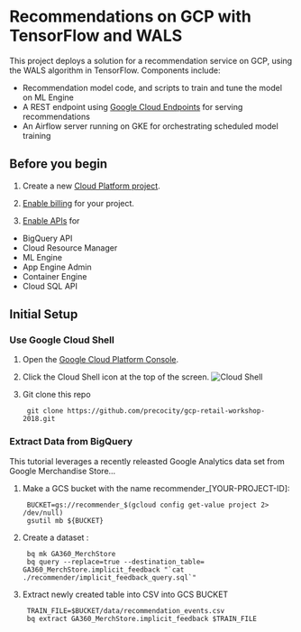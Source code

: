 # Recommendations on GCP with TensorFlow and WALS

This project deploys a solution for a recommendation service on GCP, using the WALS
algorithm in TensorFlow.  Components include:

- Recommendation model code, and scripts to train and tune the model on ML Engine
- A REST endpoint using [Google Cloud Endpoints](https://cloud.google.com/endpoints/) for serving recommendations
- An Airflow server running on GKE for orchestrating scheduled model training


## Before you begin

1. Create a new [Cloud Platform project](https://console.cloud.google.com/projectcreate).

2. [Enable billing](https://support.google.com/cloud/answer/6293499#enable-billing)
   for your project.

3. [Enable APIs](https://console.cloud.google.com/apis/dashboard) for
  * BigQuery API
  * Cloud Resource Manager
  * ML Engine
  * App Engine Admin
  * Container Engine
  * Cloud SQL API


## Initial Setup

### Use Google Cloud Shell

1. Open the [Google Cloud Platform
   Console](https://console.cloud.google.com/?_ga=1.38191587.1500870598.1489443487).

2. Click the Cloud Shell icon at the top of the screen.
![Cloud Shell](https://cloud.google.com/shell/docs/images/shell_icon.png)

3. Git clone this repo

		git clone https://github.com/precocity/gcp-retail-workshop-2018.git 


### Extract Data from BigQuery

This tutorial leverages a recently releasted Google Analytics data set from Google Merchandise Store...

1. Make a GCS bucket with the name recommender_[YOUR-PROJECT-ID]:

		BUCKET=gs://recommender_$(gcloud config get-value project 2> /dev/null)
		gsutil mb ${BUCKET}

2. Create a dataset :

		bq mk GA360_MerchStore
		bq query --replace=true --destination_table= GA360_MerchStore.implicit_feedback "`cat ./recommender/implicit_feedback_query.sql`"
3. Extract newly created table into CSV into GCS BUCKET

		TRAIN_FILE=$BUCKET/data/recommendation_events.csv
		bq extract GA360_MerchStore.implicit_feedback $TRAIN_FILE	

